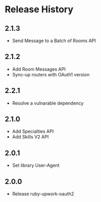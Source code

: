 # Release History

## 2.1.3
* Send Message to a Batch of Rooms API

## 2.1.2
* Add Room Messages API
* Sync-up routers with OAuth1 version

## 2.2.1
* Resolve a vulnarable dependency

## 2.1.0
* Add Specialties API
* Add Skills V2 API

## 2.0.1
* Set library User-Agent

## 2.0.0
* Release ruby-upwork-oauth2
